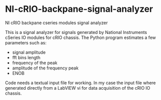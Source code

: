 # NI-cRIO-backpane-signal-analyzer
NI cRIO backpane cseries modules signal analyzer

This is a signal analyzer for signals generated by National Instruments cSeries IO modules for cRIO chassis.  The Python program estimates a few parameters such as: 

- signal amplitude  
- fft bins length 
- frequency of the peak 
- amplitude of the frequency peak 
- ENOB  

Code needs a textual input file for working. In my case the input file where generated directly from a LabVIEW vi for data acquisition of the cRIO IO chassis. 
